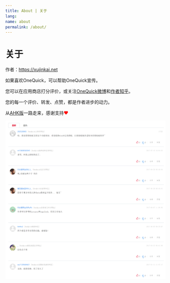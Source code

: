 ```yaml
---
title: About | 关于
lang: 
name: about
permalink: /about/
---
```


# 关于

作者：<https://xujinkai.net>

如果喜欢OneQuick，可以帮助OneQuick宣传。

您可以在应用商店打分评价，或关注<a href="http://weibo.com/onequick" target="_blank">OneQuick微博</a>和<a href="https://www.zhihu.com/people/xxxjin" target="_blank">作者知乎</a>。

您的每一个评价、转发、点赞，都是作者进步的动力。

从<a href="https://github.com/XUJINKAI/OneQuick" target="_blank">AHK版</a>一路走来，感谢支持<span style="color: red;">❤</span>

<a href="/img/comments-old.png" alt='Old comments'><img src="/img/comments-old.png" style="max-height: 40em;"></a>